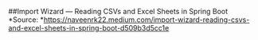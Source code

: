 ##Import Wizard — Reading CSVs and Excel Sheets in Spring Boot
*Source: *https://naveenrk22.medium.com/import-wizard-reading-csvs-and-excel-sheets-in-spring-boot-d509b3d5cc1e